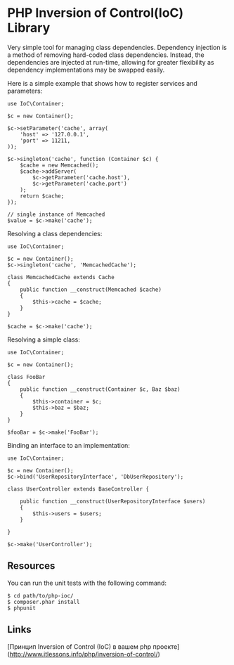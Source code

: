 PHP Inversion of Control(IoC) Library
======================================

Very simple tool for managing class dependencies. Dependency injection is a method of removing hard-coded class dependencies.
Instead, the dependencies are injected at run-time, allowing for greater flexibility as dependency implementations
may be swapped easily.


Here is a simple example that shows how to register services and parameters:

    use IoC\Container;

    $c = new Container();

    $c->setParameter('cache', array(
        'host' => '127.0.0.1',
        'port' => 11211,
    ));

    $c->singleton('cache', function (Container $c) {
        $cache = new Memcached();
        $cache->addServer(
            $c->getParameter('cache.host'),
            $c->getParameter('cache.port')
        );
        return $cache;
    });

    // single instance of Memcached
    $value = $c->make('cache');

Resolving a class dependencies:

    use IoC\Container;

    $c = new Container();
    $c->singleton('cache', 'MemcachedCache');

    class MemcachedCache extends Cache
    {
        public function __construct(Memcached $cache)
        {
            $this->cache = $cache;
        }
    }

    $cache = $c->make('cache');

Resolving a simple class:

    use IoC\Container;

    $c = new Container();

    class FooBar
    {
        public function __construct(Container $c, Baz $baz)
        {
            $this->container = $c;
            $this->baz = $baz;
        }
    }

    $fooBar = $c->make('FooBar');

Binding an interface to an implementation:

    use IoC\Container;

    $c = new Container();
    $c->bind('UserRepositoryInterface', 'DbUserRepository');

    class UserController extends BaseController {

        public function __construct(UserRepositoryInterface $users)
        {
            $this->users = $users;
        }

    }

    $c->make('UserController');


Resources
---------

You can run the unit tests with the following command:

    $ cd path/to/php-ioc/
    $ composer.phar install
    $ phpunit

Links
-----

[Принцип Inversion of Control (IoC) в вашем php проекте] (http://www.itlessons.info/php/inversion-of-control/)

